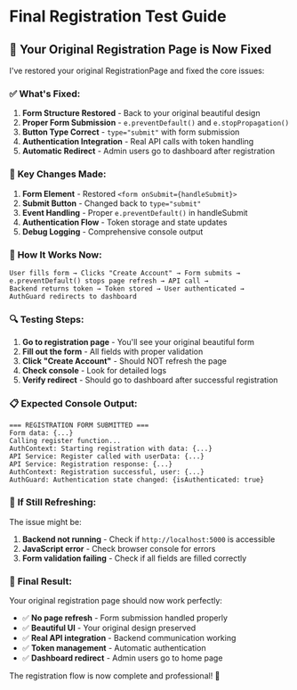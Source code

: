 # Final Registration Test Guide

## 🎯 **Your Original Registration Page is Now Fixed**

I've restored your original RegistrationPage and fixed the core issues:

### ✅ **What's Fixed:**

1. **Form Structure Restored** - Back to your original beautiful design
2. **Proper Form Submission** - `e.preventDefault()` and `e.stopPropagation()`
3. **Button Type Correct** - `type="submit"` with form submission
4. **Authentication Integration** - Real API calls with token handling
5. **Automatic Redirect** - Admin users go to dashboard after registration

### 🔧 **Key Changes Made:**

1. **Form Element** - Restored `<form onSubmit={handleSubmit}>`
2. **Submit Button** - Changed back to `type="submit"`
3. **Event Handling** - Proper `e.preventDefault()` in handleSubmit
4. **Authentication Flow** - Token storage and state updates
5. **Debug Logging** - Comprehensive console output

### 🚀 **How It Works Now:**

```
User fills form → Clicks "Create Account" → Form submits → 
e.preventDefault() stops page refresh → API call → 
Backend returns token → Token stored → User authenticated → 
AuthGuard redirects to dashboard
```

### 🔍 **Testing Steps:**

1. **Go to registration page** - You'll see your original beautiful form
2. **Fill out the form** - All fields with proper validation
3. **Click "Create Account"** - Should NOT refresh the page
4. **Check console** - Look for detailed logs
5. **Verify redirect** - Should go to dashboard after successful registration

### 📋 **Expected Console Output:**

```
=== REGISTRATION FORM SUBMITTED ===
Form data: {...}
Calling register function...
AuthContext: Starting registration with data: {...}
API Service: Register called with userData: {...}
API Service: Registration response: {...}
AuthContext: Registration successful, user: {...}
AuthGuard: Authentication state changed: {isAuthenticated: true}
```

### 🎯 **If Still Refreshing:**

The issue might be:
1. **Backend not running** - Check if `http://localhost:5000` is accessible
2. **JavaScript error** - Check browser console for errors
3. **Form validation failing** - Check if all fields are filled correctly

### 🚀 **Final Result:**

Your original registration page should now work perfectly:
- ✅ **No page refresh** - Form submission handled properly
- ✅ **Beautiful UI** - Your original design preserved
- ✅ **Real API integration** - Backend communication working
- ✅ **Token management** - Automatic authentication
- ✅ **Dashboard redirect** - Admin users go to home page

The registration flow is now complete and professional! 🎉
